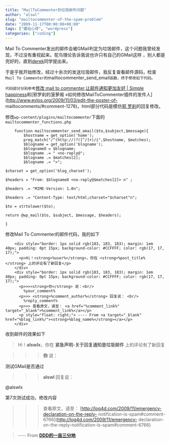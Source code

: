 ```yaml
---
title: "MailToCommenter的垃圾邮件问题"
author: "alswl"
slug: "mailtocommenter-of-the-spam-problem"
date: "2009-11-17T00:00:00+08:00"
tags: ["建站心得", "wordpress"]
categories: ["coding"]
---
```


Mail To Commenter发出的邮件会被GMail判定为垃圾邮件，这个问题我曾经发现，不过没有重视起来。鸵鸟理论告诉我说也许只有自己的GMail这样
，别人都是完好的，直到[derek](http://www.derekblog.cn/)同学提出来。

于是乎我开始修改，经过十余次的发送垃圾邮件，我反复查看邮件源码，检查`Mail To
Commenter的`mailtocommenter_send_email`函数，终于修改如下代码。`

`代码部分分别参考`[修改 mail to commenter,让邮件通知更加友好 | Simple happiness](http://xfuxing.com/2009/modify-the-mail-to-commenter-so-that-more-user-friendly-e-mail-notification.html)和[邪罗刹的菠萝阁 »如何修改MailToCommenter插件的发件人](http://www.evlos.org/2009/11/03/edit-the-poster-of-
mailtocomments/#comment-1278)，html部分代码是模仿[邪 罗刹](http://www.evlos.org/)的回复修改。

修改`wp-content/plugins/mailtocommenter`下面的`mailtocommenter_functions.php`

```
    function mailtocommenter_send_email($to,$subject,$message){
    	$hostname = get_option('home');
    	preg_match("/^(http://)?([^/]+)/i",$hostname, $matches);
    	$blogname = get_option('blogname');
    	$blognameO = $blogname;
    	$blogname .= " <no-reply@";
    	$blogname .= $matches[2];
    	$blogname .= ">";

$charset = get_option('blog_charset');

$headers = "From: $blognameO <no-reply@$matches[2]> n" ;

$headers .= "MIME-Version: 1.0n";

$headers .= "Content-Type: text/html;charset="$charset"n";

$to = strtolower($to);

return @wp_mail($to, $subject, $message, $headers);

}
```

修改Mail To Commenter的邮件代码，我的如下

```
    <div style="border: 1px solid rgb(183, 183, 183); margin: 1em 40px; padding: 0pt 15px; background-color: #CCFFFF; color: rgb(17, 17, 17);">
      <p>Hi！<strong>%user%</strong>，你在 <strong>%post_title%</strong> 上的评论有了新回复</p>
    </div>
    <div style="border: 1px solid rgb(183, 183, 183); margin: 1em 40px; padding: 0pt 15px; background-color: #CCFFFF; color: rgb(17, 17, 17);">
      <p>>><strong>你</strong> 说：<br/>
        %your_comment%
      <p>>> <strong>%comment_author%</strong> 回复说： <br/>
        %reply_comment%
      <p>>> 查看原文，请至： <a href="%comment_link%" target="_blank">%comment_link%</a></p>
      <p style="float: right;"> ---- From <a target="_blank" href="%blog_link%/"><strong>%blog_name%</strong></a></p>
    </div>
```

收到邮件的效果如下

> Hi！**alswlx**，你在 **紧急声明-关于回复通知是垃圾邮件** 上的评论有了新回复

>

> > > **你** 说：

测试GMail是否通过

>

> > > **alswl** 回复说：

@alswlx

第7次测试成功，修改内容

>

> > > 查看原文，请至： [http://log4d.com/2009/11/emergency-declaration-on-the-reply-
> > > notification-is-spam#comment-6766](http://log4d.com/2009/11/emergency-
> > > declaration-on-the-reply-notification-is-spam#comment-6766)

>

> ---- From [**DDD的一亩三分地**](http://log4d.com/)
